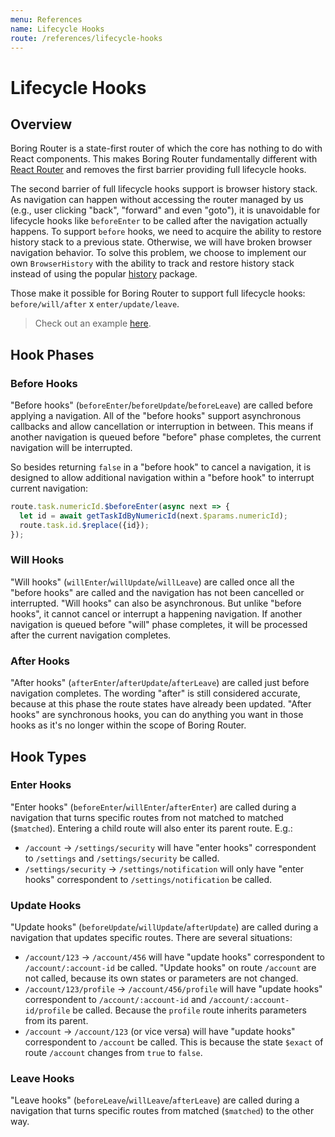 ```yaml
---
menu: References
name: Lifecycle Hooks
route: /references/lifecycle-hooks
---
```


# Lifecycle Hooks

## Overview

Boring Router is a state-first router of which the core has nothing to do with React components. This makes Boring Router fundamentally different with [React Router](https://github.com/ReactTraining/react-router) and removes the first barrier providing full lifecycle hooks.

The second barrier of full lifecycle hooks support is browser history stack. As navigation can happen without accessing the router managed by us (e.g., user clicking "back", "forward" and even "goto"), it is unavoidable for lifecycle hooks like `beforeEnter` to be called after the navigation actually happens. To support `before` hooks, we need to acquire the ability to restore history stack to a previous state. Otherwise, we will have broken browser navigation behavior. To solve this problem, we choose to implement our own `BrowserHistory` with the ability to track and restore history stack instead of using the popular [history](https://github.com/ReactTraining/history) package.

Those make it possible for Boring Router to support full lifecycle hooks: `before/will/after` x `enter/update/leave`.

> Check out an example <a href="https://codesandbox.io/s/github/makeflow/boring-router/tree/master/packages/examples/lifecycle-hooks?file=/main.tsx&amp;expanddevtools=1" target="_blank" >here</a>.

## Hook Phases

### Before Hooks

"Before hooks" (`beforeEnter`/`beforeUpdate`/`beforeLeave`) are called before applying a navigation. All of the "before hooks" support asynchronous callbacks and allow cancellation or interruption in between. This means if another navigation is queued before "before" phase completes, the current navigation will be interrupted.

So besides returning `false` in a "before hook" to cancel a navigation, it is designed to allow additional navigation within a "before hook" to interrupt current navigation:

```ts
route.task.numericId.$beforeEnter(async next => {
  let id = await getTaskIdByNumericId(next.$params.numericId);
  route.task.id.$replace({id});
});
```

### Will Hooks

"Will hooks" (`willEnter`/`willUpdate`/`willLeave`) are called once all the "before hooks" are called and the navigation has not been cancelled or interrupted. "Will hooks" can also be asynchronous. But unlike "before hooks", it cannot cancel or interrupt a happening navigation. If another navigation is queued before "will" phase completes, it will be processed after the current navigation completes.

### After Hooks

"After hooks" (`afterEnter`/`afterUpdate`/`afterLeave`) are called just before navigation completes. The wording "after" is still considered accurate, because at this phase the route states have already been updated. "After hooks" are synchronous hooks, you can do anything you want in those hooks as it's no longer within the scope of Boring Router.

## Hook Types

### Enter Hooks

"Enter hooks" (`beforeEnter`/`willEnter`/`afterEnter`) are called during a navigation that turns specific routes from not matched to matched (`$matched`). Entering a child route will also enter its parent route. E.g.:

- `/account` -> `/settings/security` will have "enter hooks" correspondent to `/settings` and `/settings/security` be called.
- `/settings/security` -> `/settings/notification` will only have "enter hooks" correspondent to `/settings/notification` be called.

### Update Hooks

"Update hooks" (`beforeUpdate`/`willUpdate`/`afterUpdate`) are called during a navigation that updates specific routes. There are several situations:

- `/account/123` -> `/account/456` will have "update hooks" correspondent to `/account/:account-id` be called. "Update hooks" on route `/account` are not called, because its own states or parameters are not changed.
- `/account/123/profile` -> `/account/456/profile` will have "update hooks" correspondent to `/account/:account-id` and `/account/:account-id/profile` be called. Because the `profile` route inherits parameters from its parent.
- `/account` -> `/account/123` (or vice versa) will have "update hooks" correspondent to `/account` be called. This is because the state `$exact` of route `/account` changes from `true` to `false`.

### Leave Hooks

"Leave hooks" (`beforeLeave`/`willLeave`/`afterLeave`) are called during a navigation that turns specific routes from matched (`$matched`) to the other way.
